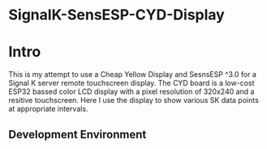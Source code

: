 SignalK-SensESP-CYD-Display
===========================

# Intro
This is my attempt to use a Cheap Yellow Display and SesnsESP ^3.0 for a Signal K server remote touchscreen display. The CYD board is a low-cost ESP32 bassed color LCD display with a pixel resolution of 320x240 and a resitive touchscreen. Here I use the display to show various SK data points at appropriate intervals. 

## Development Environment

